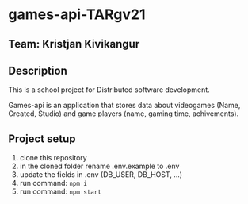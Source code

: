 # games-api-TARgv21

## Team: Kristjan Kivikangur

## Description

This is a school project for Distributed software development.

Games-api is an application that stores data about videogames (Name, Created, Studio) and game players (name, gaming time, achivements).

## Project setup

1. clone this repository
2. in the cloned folder rename .env.example to .env
3. update the fields in .env (DB_USER, DB_HOST, ...)
4. run command: `npm i`
5. run command: `npm start`
